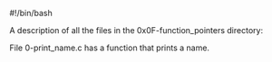 #!/bin/bash

A description of all the files in the 0x0F-function_pointers directory:

File 0-print_name.c has a function that prints a name.